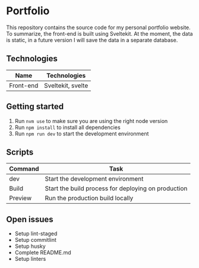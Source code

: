 # Portfolio

This repository contains the source code for my personal portfolio website.
To summarize, the front-end is built using Sveltekit. At the moment, the
data is static, in a future version I will save the data in a separate database.

## Technologies

| Name      | Technologies      |
|-----------|-------------------|
| Front-end | Sveltekit, svelte |

## Getting started

1. Run `nvm use` to make sure you are using the right node version
2. Run `npm install` to install all dependencies
3. Run `npm run dev` to start the development environment

## Scripts

| Command | Task                                                |
|---------|-----------------------------------------------------|
| dev     | Start the development environment                   |
| Build   | Start the build process for deploying on production |
| Preview | Run the production build locally                    |

## Open issues

- Setup lint-staged
- Setup commitlint
- Setup husky
- Complete README.md
- Setup linters

